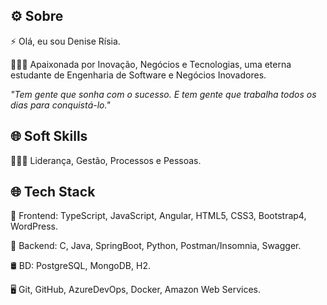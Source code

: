 ## ⚙️ Sobre

⚡  Olá, eu sou Denise Rísia.

👨🏻‍💻 Apaixonada por Inovação, Negócios e Tecnologias, uma eterna estudante de Engenharia de Software e Negócios Inovadores.

*"Tem gente que sonha com o sucesso. E tem gente que trabalha todos os dias para conquistá-lo."*

## 🌐 Soft Skills

👨🏻‍💻 Liderança, Gestão, Processos e Pessoas.

## 🌐 Tech Stack

🔧 Frontend: TypeScript, JavaScript, Angular, HTML5, CSS3, Bootstrap4, WordPress.

🔧 Backend: C, Java, SpringBoot, Python, Postman/Insomnia, Swagger.

🛢  BD: PostgreSQL, MongoDB, H2.

🖥  Git, GitHub, AzureDevOps, Docker, Amazon Web Services.

